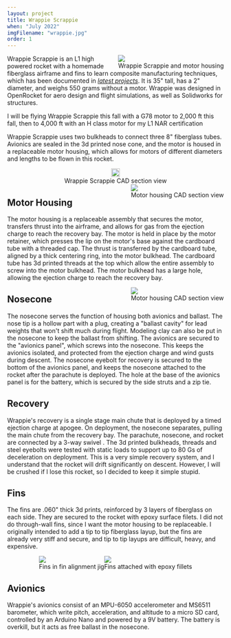 ```yaml
---
layout: project
title: Wrappie Scrappie
when: "July 2022"
imgFilename: "wrappie.jpg"
order: 1
---
```


<div class="imgCptnBox" style="float:right">
<img src="{{ "assets/images/wrappie.jpg" | relative_url }}" class="articleImgMain">
<figcaption class="articleCaption">Wrappie Scrappie and motor housing</figcaption>
</div>

Wrappie Scrappie is an L1 high powered rocket with a homemade fiberglass airframe and fins to learn composite manufacturing techniques, which has been documented in <a href="https://mattlewton.me/2022/07/03/fiberglass.html" class="link" target="_blank" rel="noopener noreferrer">_latest projects_</a>. It is 35" tall, has a 2" diameter, and weighs 550 grams without a motor. Wrappie was designed in OpenRocket for aero design and flight simulations, as well as Solidworks for structures.

I will be flying Wrappie Scrappie this fall with a G78 motor to 2,000 ft this fall, then to 4,000 ft with an H class motor for my L1 NAR certification

Wrappie Scrappie uses two bulkheads to connect three 8" fiberglass tubes. Avionics are sealed in the 3d printed nose cone, and the motor is housed in a replaceable motor housing, which allows for motors of different diameters and lengths to be flown in this rocket.

<div class="imgCptnBox" style="text-align:center;float:none">
<img src="{{ "assets/images/wrappieCad.png" | relative_url }}" class="articleImgMain" style="width:fit-content">
<figcaption class="articleCaption">Wrappie Scrappie CAD section view</figcaption>
</div>



<div class="imgCptnBox" style="float:right">
<img src="{{ "assets/images/motorAssy.png" | relative_url }}" class="articleImgMain">
<figcaption class="articleCaption">Motor housing CAD section view</figcaption>
</div>

## Motor Housing

The motor housing is a replaceable assembly that secures the motor, transfers thrust into the airframe, and allows for gas from the ejection charge to reach the recovery bay. The motor is held in place by the motor retainer, which presses the lip on the motor's base against the cardboard tube with a threaded cap. The thrust is transferred by the cardboard tube, aligned by a thick centering ring, into the motor bulkhead. The cardboard tube has 3d printed threads at the top which allow the entire assembly to screw into the motor bulkhead. The motor bulkhead has a large hole, allowing the ejection charge to reach the recovery bay.

<div class="imgCptnBox" style="float:right">
<img src="{{ "assets/images/nosecone.png" | relative_url }}" class="articleImgMain">
<figcaption class="articleCaption">Motor housing CAD section view</figcaption>
</div>

## Nosecone

The nosecone serves the function of housing both avionics and ballast. The nose tip is a hollow part with a plug, creating a "ballast cavity" for lead weights that won't shift much during flight. Modeling clay can also be put in the nosecone to keep the ballast from shifting. The avionics are secured to the "avionics panel", which screws into the nosecone. This keeps the avionics isolated, and protected from the ejection charge and wind gusts during descent. The nosecone eyebolt for recovery is secured to the bottom of the avionics panel, and keeps the nosecone attached to the rocket after the parachute is deployed. The hole at the base of the avionics panel is for the battery, which is secured by the side struts and a zip tie.

## Recovery

Wrappie's recovery is a single stage main chute that is deployed by a timed ejection charge at apogee. On deployment, the nosecone separates, pulling the main chute from the recovery bay. The parachute, nosecone, and rocket are connected by a 3-way swivel . The 3d printed bulkheads, threads and steel eyebolts were tested with static loads to support up to 80 Gs of deceleration on deployment. This is a very simple recovery system, and I understand that the rocket will drift significantly on descent. However, I will be crushed if I lose this rocket, so I decided to keep it simple stupid.

## Fins

The fins are .060" thick 3d prints, reinforced by 3 layers of fiberglass on each side. They are secured to the rocket with epoxy surface filets. I did not do through-wall fins, since I want the motor housing to be replaceable. I originally intended to add a tip to tip fiberglass layup, but the fins are already very stiff and secure, and tip to tip layups are difficult, heavy, and expensive.

<div style="display:flex; justify-content:center; align-items:center; flex-wrap:wrap;">

<div class="imgCptnBox">
<img src="{{ "assets/images/finJig.jpg" | relative_url }}" class="articleImgMain">
<figcaption class="articleCaption">Fins in fin alignment jig</figcaption>
</div>


<div class="imgCptnBox">
<img src="{{ "assets/images/finfillets.jpg" | relative_url }}" class="articleImgMain">
<figcaption class="articleCaption">Fins attached with epoxy fillets</figcaption>
</div>

</div>

## Avionics

Wrappie's avionics consist of an MPU-6050 accelerometer and MS6511 barometer, which write pitch, acceleration, and altitude to a micro SD card, controlled by an Arduino Nano and powered by a 9V battery. The battery is overkill, but it acts as free ballast in the nosecone.